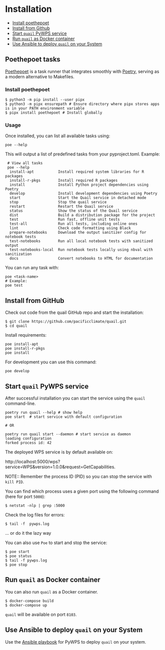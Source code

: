 # Installation

- [Install poethepoet](#install-poethepoet)
- [Install from Github](#install-from-github)
- [Start `quail` PyWPS service](#start-quail-pywps-service)
- [Run `quail` as Docker container](#run-quail-as-docker-container)
- [Use Ansible to deploy `quail` on your System](#use-ansible-to-deploy-quail-on-your-system)

## Poethepoet tasks

[Poethepoet](https://github.com/nat-n/poethepoet) is a task runner that integrates smoothly with [Poetry](https://python-poetry.org/), serving as a modern alternative to Makefiles.

### Install poethepoet

```
$ python3 -m pip install --user pipx
$ python3 -m pipx ensurepath # Ensure directory where pipx stores apps is in your PATH environment variable
$ pipx install poethepoet # Install globally
```

### Usage

Once installed, you can list all available tasks using:

```
poe --help
```

This will output a list of predefined tasks from your pyproject.toml. Example:

```
 # View all tasks
 poe --help
  install-apt           Install required system libraries for R packages
  install-r-pkgs        Install required R packages
  install               Install Python project dependencies using Poetry
  develop               Install development dependencies using Poetry
  start                 Start the Quail service in detached mode
  stop                  Stop the quail service
  restart               Restart the Quail service
  status                Show the status of the Quail service
  dist                  Build a distribution package for the project
  test                  Run fast, offline unit tests
  test-all              Run all tests, including online ones
  lint                  Check code formatting using Black
  prepare-notebooks     Download the output sanitizer config for notebook tests
  test-notebooks        Run all local notebook tests with sanitized output
  test-notebooks-local  Run notebook tests locally using nbval with sanitization
  docs                  Convert notebooks to HTML for documentation
```

You can run any task with:

```
poe <task-name>
# Example:
poe test
```

## Install from GitHub

Check out code from the quail GitHub repo and start the installation:

```
$ git clone https://github.com/pacificclimate/quail.git
$ cd quail
```

Install requirements:

```
poe install-apt
poe install-r-pkgs
poe install
```

For development you can use this command:

```
poe develop
```

## Start `quail` PyWPS service

After successful installation you can start the service using the `quail` command-line.

```
poetry run quail --help # show help
poe start  # start service with default configuration

# OR

poetry run quail start --daemon # start service as daemon
loading configuration
forked process id: 42
```

The deployed WPS service is by default available on:

http://localhost:5000/wps?service=WPS&version=1.0.0&request=GetCapabilities.

NOTE:: Remember the process ID (PID) so you can stop the service with `kill PID`.

You can find which process uses a given port using the following command (here for port `5000`):

```
$ netstat -nlp | grep :5000
```

Check the log files for errors:

```
$ tail -f  pywps.log
```

... or do it the lazy way

You can also use `Poe` to start and stop the service:

```
$ poe start
$ poe status
$ tail -f pywps.log
$ poe stop
```

## Run `quail` as Docker container

You can also run `quail` as a Docker container.

```
$ docker-compose build
$ docker-compose up
```

`quail` will be available on port `8103`.

## Use Ansible to deploy `quail` on your System

Use the [Ansible playbook](http://ansible-wps-playbook.readthedocs.io/en/latest/index.html) for PyWPS to deploy `quail` on your system.
